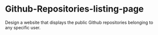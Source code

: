 # Github-Repositories-listing-page
Design a website that displays the public Github repositories belonging to any specific user.
